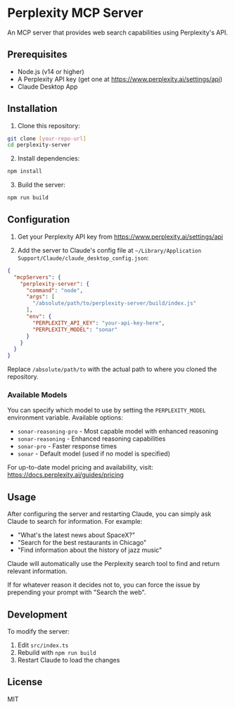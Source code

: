 # Perplexity MCP Server

An MCP server that provides web search capabilities using Perplexity's API.

## Prerequisites

- Node.js (v14 or higher)
- A Perplexity API key (get one at <https://www.perplexity.ai/settings/api>)
- Claude Desktop App

## Installation

1. Clone this repository:

```bash
git clone [your-repo-url]
cd perplexity-server
```

2. Install dependencies:

```bash
npm install
```

3. Build the server:

```bash
npm run build
```

## Configuration

1. Get your Perplexity API key from <https://www.perplexity.ai/settings/api>

2. Add the server to Claude's config file at `~/Library/Application Support/Claude/claude_desktop_config.json`:

```json
{
  "mcpServers": {
    "perplexity-server": {
      "command": "node",
      "args": [
        "/absolute/path/to/perplexity-server/build/index.js"
      ],
      "env": {
        "PERPLEXITY_API_KEY": "your-api-key-here",
        "PERPLEXITY_MODEL": "sonar"
      }
    }
  }
}
```

Replace `/absolute/path/to` with the actual path to where you cloned the repository.

### Available Models

You can specify which model to use by setting the `PERPLEXITY_MODEL` environment variable. Available options:

- `sonar-reasoning-pro` - Most capable model with enhanced reasoning
- `sonar-reasoning` - Enhanced reasoning capabilities
- `sonar-pro` - Faster response times
- `sonar` - Default model (used if no model is specified)

For up-to-date model pricing and availability, visit: <https://docs.perplexity.ai/guides/pricing>

## Usage

After configuring the server and restarting Claude, you can simply ask Claude to search for information. For example:

- "What's the latest news about SpaceX?"
- "Search for the best restaurants in Chicago"
- "Find information about the history of jazz music"

Claude will automatically use the Perplexity search tool to find and return relevant information.

If for whatever reason it decides not to, you can force the issue by prepending your prompt with "Search the web".

## Development

To modify the server:

1. Edit `src/index.ts`
2. Rebuild with `npm run build`
3. Restart Claude to load the changes

## License

MIT
